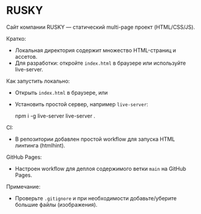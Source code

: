 # RUSKY

Сайт компании RUSKY — статический multi-page проект (HTML/CSS/JS).

Кратко:
- Локальная директория содержит множество HTML-страниц и ассетов.
- Для разработки: откройте `index.html` в браузере или используйте live-server.

Как запустить локально:
- Открыть `index.html` в браузере, или
- Установить простой сервер, например `live-server`:

  npm i -g live-server
  live-server .

CI:
- В репозитории добавлен простой workflow для запуска HTML линтинга (htmlhint).

GitHub Pages:
- Настроен workflow для деплоя содержимого ветки `main` на GitHub Pages.

Примечание:
- Проверьте `.gitignore` и при необходимости добавьте/уберите большие файлы (изображения).
